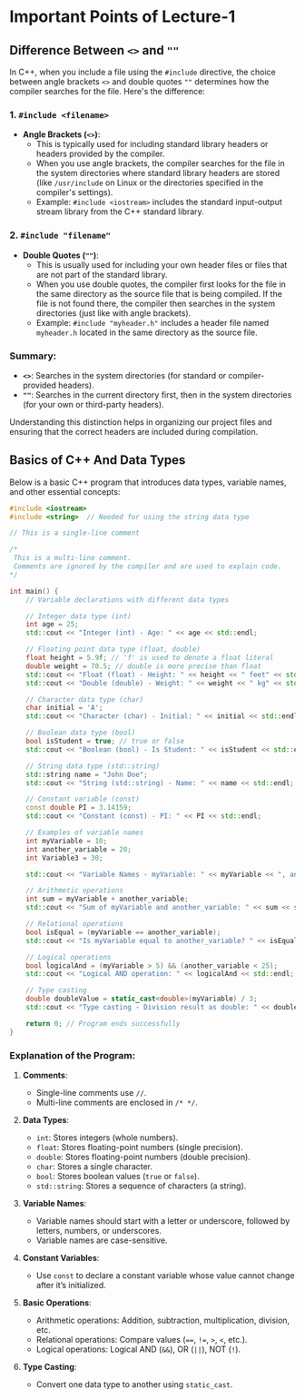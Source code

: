 # Important Points of Lecture-1

## Difference Between `<>` and `""`

In C++, when you include a file using the `#include` directive, the choice between angle brackets `<>` and double quotes `""` determines how the compiler searches for the file. Here's the difference:

### 1. `#include <filename>`

- **Angle Brackets (`<>`)**:
  - This is typically used for including standard library headers or headers provided by the compiler.
  - When you use angle brackets, the compiler searches for the file in the system directories where standard library headers are stored (like `/usr/include` on Linux or the directories specified in the compiler's settings).
  - Example: `#include <iostream>` includes the standard input-output stream library from the C++ standard library.

### 2. `#include "filename"`

- **Double Quotes (`""`)**:
  - This is usually used for including your own header files or files that are not part of the standard library.
  - When you use double quotes, the compiler first looks for the file in the same directory as the source file that is being compiled. If the file is not found there, the compiler then searches in the system directories (just like with angle brackets).
  - Example: `#include "myheader.h"` includes a header file named `myheader.h` located in the same directory as the source file.

### Summary:

- **`<>`**: Searches in the system directories (for standard or compiler-provided headers).
- **`""`**: Searches in the current directory first, then in the system directories (for your own or third-party headers).

Understanding this distinction helps in organizing our project files and ensuring that the correct headers are included during compilation.

## Basics of C++ And Data Types

Below is a basic C++ program that introduces data types, variable names, and other essential concepts:

```cpp
#include <iostream>
#include <string>  // Needed for using the string data type

// This is a single-line comment

/*
 This is a multi-line comment.
 Comments are ignored by the compiler and are used to explain code.
*/

int main() {
    // Variable declarations with different data types

    // Integer data type (int)
    int age = 25;
    std::cout << "Integer (int) - Age: " << age << std::endl;

    // Floating point data type (float, double)
    float height = 5.9f; // 'f' is used to denote a float literal
    double weight = 70.5; // double is more precise than float
    std::cout << "Float (float) - Height: " << height << " feet" << std::endl;
    std::cout << "Double (double) - Weight: " << weight << " kg" << std::endl;

    // Character data type (char)
    char initial = 'A';
    std::cout << "Character (char) - Initial: " << initial << std::endl;

    // Boolean data type (bool)
    bool isStudent = true; // true or false
    std::cout << "Boolean (bool) - Is Student: " << isStudent << std::endl;

    // String data type (std::string)
    std::string name = "John Doe";
    std::cout << "String (std::string) - Name: " << name << std::endl;

    // Constant variable (const)
    const double PI = 3.14159;
    std::cout << "Constant (const) - PI: " << PI << std::endl;

    // Examples of variable names
    int myVariable = 10;
    int another_variable = 20;
    int Variable3 = 30;

    std::cout << "Variable Names - myVariable: " << myVariable << ", another_variable: " << another_variable << ", Variable3: " << Variable3 << std::endl;

    // Arithmetic operations
    int sum = myVariable + another_variable;
    std::cout << "Sum of myVariable and another_variable: " << sum << std::endl;

    // Relational operations
    bool isEqual = (myVariable == another_variable);
    std::cout << "Is myVariable equal to another_variable? " << isEqual << std::endl;

    // Logical operations
    bool logicalAnd = (myVariable > 5) && (another_variable < 25);
    std::cout << "Logical AND operation: " << logicalAnd << std::endl;

    // Type casting
    double doubleValue = static_cast<double>(myVariable) / 3;
    std::cout << "Type casting - Division result as double: " << doubleValue << std::endl;

    return 0; // Program ends successfully
}
```

### Explanation of the Program:

1. **Comments**:

   - Single-line comments use `//`.
   - Multi-line comments are enclosed in `/* */`.

2. **Data Types**:

   - `int`: Stores integers (whole numbers).
   - `float`: Stores floating-point numbers (single precision).
   - `double`: Stores floating-point numbers (double precision).
   - `char`: Stores a single character.
   - `bool`: Stores boolean values (`true` or `false`).
   - `std::string`: Stores a sequence of characters (a string).

3. **Variable Names**:

   - Variable names should start with a letter or underscore, followed by letters, numbers, or underscores.
   - Variable names are case-sensitive.

4. **Constant Variables**:

   - Use `const` to declare a constant variable whose value cannot change after it’s initialized.

5. **Basic Operations**:

   - Arithmetic operations: Addition, subtraction, multiplication, division, etc.
   - Relational operations: Compare values (`==`, `!=`, `>`, `<`, etc.).
   - Logical operations: Logical AND (`&&`), OR (`||`), NOT (`!`).

6. **Type Casting**:
   - Convert one data type to another using `static_cast`.
